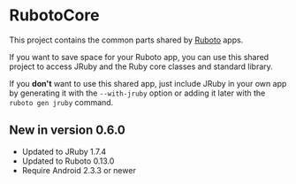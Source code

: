 # RubotoCore

This project contains the common parts shared by [Ruboto](http://ruboto.org/) apps.

If you want to save space for your Ruboto app, you can use this shared project to access JRuby and
the Ruby core classes and standard library.

If you **don't** want to use this shared app, just include JRuby in your own app by generating it with
the ```--with-jruby``` option or adding it later with the ```ruboto gen jruby``` command.

## New in version 0.6.0

* Updated to JRuby 1.7.4
* Updated to Ruboto 0.13.0
* Require Android 2.3.3 or newer
